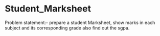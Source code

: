# Student_Marksheet
Problem statement:- prepare a student Marksheet, show marks in each subject and its corresponding grade also find out the sgpa. 
